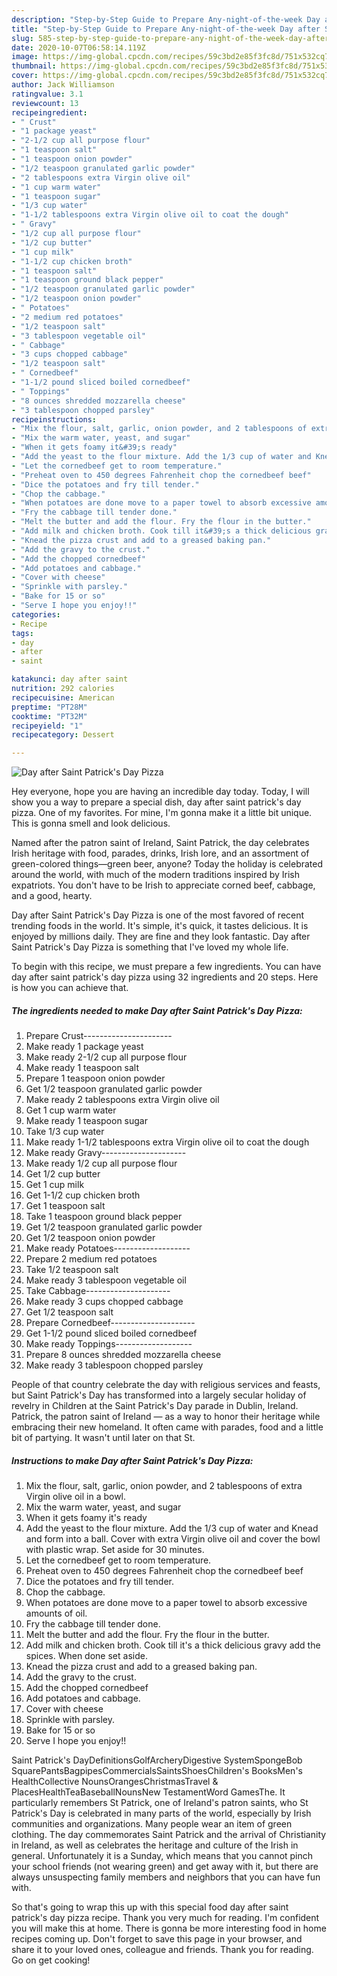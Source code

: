 ```yaml
---
description: "Step-by-Step Guide to Prepare Any-night-of-the-week Day after Saint Patrick&amp;#39;s Day Pizza"
title: "Step-by-Step Guide to Prepare Any-night-of-the-week Day after Saint Patrick&amp;#39;s Day Pizza"
slug: 585-step-by-step-guide-to-prepare-any-night-of-the-week-day-after-saint-patrick-and-39-s-day-pizza
date: 2020-10-07T06:58:14.119Z
image: https://img-global.cpcdn.com/recipes/59c3bd2e85f3fc8d/751x532cq70/day-after-saint-patricks-day-pizza-recipe-main-photo.jpg
thumbnail: https://img-global.cpcdn.com/recipes/59c3bd2e85f3fc8d/751x532cq70/day-after-saint-patricks-day-pizza-recipe-main-photo.jpg
cover: https://img-global.cpcdn.com/recipes/59c3bd2e85f3fc8d/751x532cq70/day-after-saint-patricks-day-pizza-recipe-main-photo.jpg
author: Jack Williamson
ratingvalue: 3.1
reviewcount: 13
recipeingredient:
- " Crust"
- "1 package yeast"
- "2-1/2 cup all purpose flour"
- "1 teaspoon salt"
- "1 teaspoon onion powder"
- "1/2 teaspoon granulated garlic powder"
- "2 tablespoons extra Virgin olive oil"
- "1 cup warm water"
- "1 teaspoon sugar"
- "1/3 cup water"
- "1-1/2 tablespoons extra Virgin olive oil to coat the dough"
- " Gravy"
- "1/2 cup all purpose flour"
- "1/2 cup butter"
- "1 cup milk"
- "1-1/2 cup chicken broth"
- "1 teaspoon salt"
- "1 teaspoon ground black pepper"
- "1/2 teaspoon granulated garlic powder"
- "1/2 teaspoon onion powder"
- " Potatoes"
- "2 medium red potatoes"
- "1/2 teaspoon salt"
- "3 tablespoon vegetable oil"
- " Cabbage"
- "3 cups chopped cabbage"
- "1/2 teaspoon salt"
- " Cornedbeef"
- "1-1/2 pound sliced boiled cornedbeef"
- " Toppings"
- "8 ounces shredded mozzarella cheese"
- "3 tablespoon chopped parsley"
recipeinstructions:
- "Mix the flour, salt, garlic, onion powder, and 2 tablespoons of extra Virgin olive oil in a bowl."
- "Mix the warm water, yeast, and sugar"
- "When it gets foamy it&#39;s ready"
- "Add the yeast to the flour mixture. Add the 1/3 cup of water and Knead and form into a ball. Cover with extra Virgin olive oil and cover the bowl with plastic wrap. Set aside for 30 minutes."
- "Let the cornedbeef get to room temperature."
- "Preheat oven to 450 degrees Fahrenheit chop the cornedbeef beef"
- "Dice the potatoes and fry till tender."
- "Chop the cabbage."
- "When potatoes are done move to a paper towel to absorb excessive amounts of oil."
- "Fry the cabbage till tender done."
- "Melt the butter and add the flour. Fry the flour in the butter."
- "Add milk and chicken broth. Cook till it&#39;s a thick delicious gravy add the spices. When done set aside."
- "Knead the pizza crust and add to a greased baking pan."
- "Add the gravy to the crust."
- "Add the chopped cornedbeef"
- "Add potatoes and cabbage."
- "Cover with cheese"
- "Sprinkle with parsley."
- "Bake for 15 or so"
- "Serve I hope you enjoy!!"
categories:
- Recipe
tags:
- day
- after
- saint

katakunci: day after saint 
nutrition: 292 calories
recipecuisine: American
preptime: "PT28M"
cooktime: "PT32M"
recipeyield: "1"
recipecategory: Dessert

---
```



![Day after Saint Patrick&#39;s Day Pizza](https://img-global.cpcdn.com/recipes/59c3bd2e85f3fc8d/751x532cq70/day-after-saint-patricks-day-pizza-recipe-main-photo.jpg)

Hey everyone, hope you are having an incredible day today. Today, I will show you a way to prepare a special dish, day after saint patrick&#39;s day pizza. One of my favorites. For mine, I'm gonna make it a little bit unique. This is gonna smell and look delicious.

Named after the patron saint of Ireland, Saint Patrick, the day celebrates Irish heritage with food, parades, drinks, Irish lore, and an assortment of green-colored things—green beer, anyone? Today the holiday is celebrated around the world, with much of the modern traditions inspired by Irish expatriots. You don&#39;t have to be Irish to appreciate corned beef, cabbage, and a good, hearty.

Day after Saint Patrick&#39;s Day Pizza is one of the most favored of recent trending foods in the world. It's simple, it's quick, it tastes delicious. It is enjoyed by millions daily. They are fine and they look fantastic. Day after Saint Patrick&#39;s Day Pizza is something that I've loved my whole life.


To begin with this recipe, we must prepare a few ingredients. You can have day after saint patrick&#39;s day pizza using 32 ingredients and 20 steps. Here is how you can achieve that.

<!--inarticleads1-->

##### The ingredients needed to make Day after Saint Patrick&#39;s Day Pizza:

1. Prepare  Crust----------------------
1. Make ready 1 package yeast
1. Make ready 2-1/2 cup all purpose flour
1. Make ready 1 teaspoon salt
1. Prepare 1 teaspoon onion powder
1. Get 1/2 teaspoon granulated garlic powder
1. Make ready 2 tablespoons extra Virgin olive oil
1. Get 1 cup warm water
1. Make ready 1 teaspoon sugar
1. Take 1/3 cup water
1. Make ready 1-1/2 tablespoons extra Virgin olive oil to coat the dough
1. Make ready  Gravy---------------------
1. Make ready 1/2 cup all purpose flour
1. Get 1/2 cup butter
1. Get 1 cup milk
1. Get 1-1/2 cup chicken broth
1. Get 1 teaspoon salt
1. Take 1 teaspoon ground black pepper
1. Get 1/2 teaspoon granulated garlic powder
1. Get 1/2 teaspoon onion powder
1. Make ready  Potatoes-------------------
1. Prepare 2 medium red potatoes
1. Take 1/2 teaspoon salt
1. Make ready 3 tablespoon vegetable oil
1. Take  Cabbage---------------------
1. Make ready 3 cups chopped cabbage
1. Get 1/2 teaspoon salt
1. Prepare  Cornedbeef---------------------
1. Get 1-1/2 pound sliced boiled cornedbeef
1. Make ready  Toppings-------------------
1. Prepare 8 ounces shredded mozzarella cheese
1. Make ready 3 tablespoon chopped parsley


People of that country celebrate the day with religious services and feasts, but Saint Patrick&#39;s Day has transformed into a largely secular holiday of revelry in Children at the Saint Patrick&#39;s Day parade in Dublin, Ireland. Patrick, the patron saint of Ireland — as a way to honor their heritage while embracing their new homeland. It often came with parades, food and a little bit of partying. It wasn&#39;t until later on that St. 

<!--inarticleads2-->

##### Instructions to make Day after Saint Patrick&#39;s Day Pizza:

1. Mix the flour, salt, garlic, onion powder, and 2 tablespoons of extra Virgin olive oil in a bowl.
1. Mix the warm water, yeast, and sugar
1. When it gets foamy it&#39;s ready
1. Add the yeast to the flour mixture. Add the 1/3 cup of water and Knead and form into a ball. Cover with extra Virgin olive oil and cover the bowl with plastic wrap. Set aside for 30 minutes.
1. Let the cornedbeef get to room temperature.
1. Preheat oven to 450 degrees Fahrenheit chop the cornedbeef beef
1. Dice the potatoes and fry till tender.
1. Chop the cabbage.
1. When potatoes are done move to a paper towel to absorb excessive amounts of oil.
1. Fry the cabbage till tender done.
1. Melt the butter and add the flour. Fry the flour in the butter.
1. Add milk and chicken broth. Cook till it&#39;s a thick delicious gravy add the spices. When done set aside.
1. Knead the pizza crust and add to a greased baking pan.
1. Add the gravy to the crust.
1. Add the chopped cornedbeef
1. Add potatoes and cabbage.
1. Cover with cheese
1. Sprinkle with parsley.
1. Bake for 15 or so
1. Serve I hope you enjoy!!


Saint Patrick&#39;s DayDefinitionsGolfArcheryDigestive SystemSpongeBob SquarePantsBagpipesCommercialsSaintsShoesChildren&#39;s BooksMen&#39;s HealthCollective NounsOrangesChristmasTravel &amp; PlacesHealthTeaBaseballNounsNew TestamentWord GamesThe. It particularly remembers St Patrick, one of Ireland&#39;s patron saints, who St Patrick&#39;s Day is celebrated in many parts of the world, especially by Irish communities and organizations. Many people wear an item of green clothing. The day commemorates Saint Patrick and the arrival of Christianity in Ireland, as well as celebrates the heritage and culture of the Irish in general. Unfortunately it is a Sunday, which means that you cannot pinch your school friends (not wearing green) and get away with it, but there are always unsuspecting family members and neighbors that you can have fun with. 

So that's going to wrap this up with this special food day after saint patrick&#39;s day pizza recipe. Thank you very much for reading. I'm confident you will make this at home. There is gonna be more interesting food in home recipes coming up. Don't forget to save this page in your browser, and share it to your loved ones, colleague and friends. Thank you for reading. Go on get cooking!
